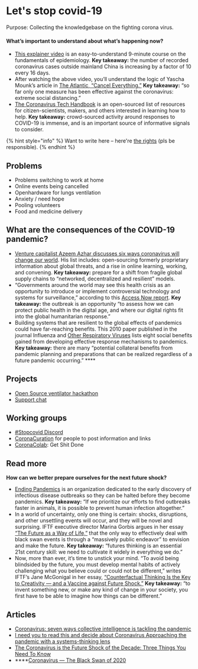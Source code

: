 # Let's stop covid-19

Purpose: Collecting the knowledgebase on the fighting corona virus. 

#### What’s important to understand about what’s happening now?

* [This explainer video](https://www.youtube.com/watch?v=Kas0tIxDvrg) is an easy-to-understand 9-minute course on the fundamentals of epidemiology. **Key takeaway:** the number of recorded coronavirus cases outside mainland China is increasing by a factor of 10 every 16 days.
* After watching the above video, you’ll understand the logic of Yascha Mounk’s article in [The Atlantic, “Cancel Everything.”](https://www.theatlantic.com/ideas/archive/2020/03/coronavirus-cancel-everything/607675/) **Key takeaway:** “so far only one measure has been effective against the coronavirus: extreme social distancing.”
* [The Coronavirus Tech Handbook](https://coronavirustechhandbook.com/) is an open-sourced list of resources for citizen-scientists, makers, and others interested in learning how to help. **Key takeaway:** crowd-sourced activity around responses to COVID-19 is immense, and is an important source of informative signals to consider.

{% hint style="info" %}
Want to write here – here're [the rights](https://app.gitbook.com/invite/dgov?invite=-M2JRBARwkcPd9AED8KT) \(pls be responsible\).
{% endhint %}

## Problems

* Problems switching to work at home
* Online events being cancelled
* Openhardware for lungs ventilation
* Anxiety / need hope
* Pooling volunteers
* Food and medicine delivery

## **What are the consequences of the COVID-19 pandemic?**

* [Venture capitalist Azeem Azhar discusses six ways coronavirus will change our world](https://www.exponentialview.co/p/-six-ways-coronavirus-will-change). His list includes: open-sourcing formerly proprietary information about global threats, and a rise in online learning, working, and convening. **Key takeaway:** prepare for a shift from fragile global supply chains to “networked, decentralized and resilient” models.
* “Governments around the world may see this health crisis as an opportunity to introduce or implement controversial technology and systems for surveillance,” according to this [Access Now report](https://www.accessnow.org/protect-digital-rights-promote-public-health-towards-a-better-coronavirus-response/). **Key takeaway:** the outbreak is an opportunity “to assess how we can protect public health in the digital age, and where our digital rights fit into the global humanitarian response.”
* Building systems that are resilient to the global effects of pandemics could have far-reaching benefits. This 2010 paper published in the journal Influenza and [Other Respiratory Viruses](https://www.ncbi.nlm.nih.gov/pmc/articles/PMC4941659/) lists eight social benefits gained from developing effective response mechanisms to pandemics. **Key takeaway:** there are many “potential collateral benefits from pandemic planning and preparations that can be realized regardless of a future pandemic occurring.” ****

## Projects

* [Open Source ventilator hackathon](https://hackaday.com/2020/03/12/ultimate-medical-hackathon-how-fast-can-we-design-and-deploy-an-open-source-ventilator/?fbclid=IwAR21A0LNDOajH30Shd0f7hPemwYIncr-g5dqVlqqHOWjStVO-jUaDo9TrOQ)
* [Support chat](https://discord.gg/rs8Jyg)

## Working groups

* [\#Stopcovid Discord](https://discord.gg/rs8Jyg)
* [CoronaCuration](https://t.me/joinchat/KFwHIRhxdvdjrA9y2_EyUw) for people to post information and links
* [CoronaColab](https://t.me/joinchat/KFwHIRnRj6KrH6Q5D8hZkw): Get Shit Done

## Read more

**How can we better prepare ourselves for the next future shock?**

* [Ending Pandemics](https://endingpandemics.org/) is an organization dedicated to the early discovery of infectious disease outbreaks so they can be halted before they become pandemics. **Key takeaway:** “If we prioritize our efforts to find outbreaks faster in animals, it is possible to prevent human infection altogether.”
* In a world of uncertainty, only one thing is certain: shocks, disruptions, and other unsettling events will occur, and they will be novel and surprising. IFTF executive director Marina Gorbis argues in her essay [“The Future as a Way of Life,”](https://medium.com/@mgorbis/the-future-as-a-way-of-life-4bc314ec97de) that the only way to effectively deal with black swan events is through a “massively public endeavor” to envision and make the future. **Key takeaway:** “futures thinking is an essential 21st century skill: we need to cultivate it widely in everything we do.”
* Now, more than ever, it’s time to unstick your mind. “To avoid being blindsided by the future, you must develop mental habits of actively challenging what you believe could or could not be different,” writes IFTF’s Jane McGonigal in her essay, [“Counterfactual Thinking Is the Key to Creativity — and a Vaccine against Future Shock.”](https://medium.com/institute-for-the-future/counterfactual-thinking-is-the-key-to-creativity-and-a-vaccine-against-future-shock-9774a111b996) **Key takeaway:** “to invent something new, or make any kind of change in your society, you first have to be able to imagine how things can be different.”

## Articles

* [Coronavirus: seven ways collective intelligence is tackling the pandemic](https://theconversation.com/coronavirus-seven-ways-collective-intelligence-is-tackling-the-pandemic-133553)
* [I need you to read this and decide about Coronavirus Approaching the pandemic with a systems-thinking lens](https://medium.com/@phoebetickell/i-need-you-to-read-this-and-decide-about-coronavirus-6dd184745b33)
* [The Coronavirus is the Future Shock of the Decade: Three Things You Need To Know](https://mailchi.mp/iftf/news-from-the-future-issue-1478053?e=76e445d5a7)
* \*\*\*\*[Coronavirus — The Black Swan of 2020](https://angel.co/re/story/13514)





